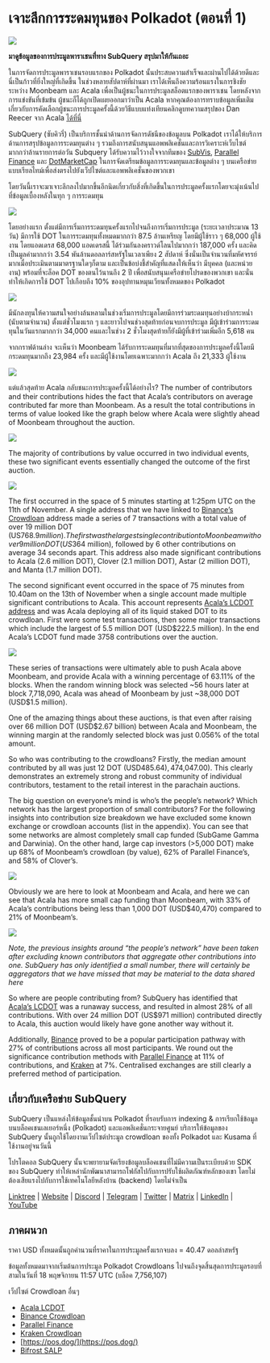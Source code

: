 # เจาะลึกการระดมทุนของ Polkadot (ตอนที่ 1)

![](https://miro.medium.com/max/2400/1*JvR4YsstF6OHG3mTr_1Seg.png)

**มาดูข้อมูลของการประมูลพาราเชนที่ทาง SubQuery สรุปมาให้กันเถอะ**

ในการจัดการประมูลพาราเชนรอบแรกของ Polkadot นั้นประสบความสำเร็จและผ่านไปได้ด้วยดีและนี่เป็นก้าวที่ยิ่งใหญ่ที่เกิดขึ้น ในช่วงหลายสัปดาห์ที่ผ่านมา เราได้เห็นถึงความร้อนแรงในการชิงชัยระหว่าง Moonbeam และ Acala เพื่อเป็นผู้ชนะในการประมูลสล็อตแรกของพาราเชน โดยหลังจากการแข่งขันที่เข้มข้น ผู้ชนะก็ได้ถูกเปิดเผยออกมาว่าเป็น Acala หากคุณต้องการทราบข้อมูลเพิ่มเติมเกี่ยวกับการคัดเลือกผู้ชนะการประมูลครั้งนี้ด้วยวิธีแบบแท่งเทียนคลิกดูบทความสรุปของ Dan Reecer จาก Acala [ได้ที่นี่](https://twitter.com/danreecer_/status/1364646604024786949)

SubQuery (ซับคิวรี่) เป็นบริการชั้นนำด้านการจัดการดัชนีของข้อมูลบน Polkadot เราได้ให้บริการด้านการสรุปข้อมูลการระดมทุนต่าง ๆ รวมถึงการสนับสนุนแอพพลิเคชั่นและการวิเคราะห์เว็บไซต์มากกว่าล้านรายการต่อวัน Subquery ได้รับความไว้วางใจจากทีมของ [SubVis](https://www.subvis.io/), [Parallel Finance](https://parallel.fi/) และ [DotMarketCap](https://dotmarketcap.com/) ในการจัดเตรียมข้อมูลการระดมทุนและข้อมูลต่าง ๆ บนเครือข่ายแบบเรียลไทม์เพื่อส่งตรงไปยังเว็ปไซต์และแอพพลิเคชั่นของพวกเขา

โดยวันนี้เราจะมาเจาะลึกลงไปมากขึ้นอีกนิดเกี่ยวกับสิ่งที่เกิดขึ้นในการประมูลครั้งแรกโดยจะมุ่งเน้นไปที่ข้อมูลเบื้องหลังในทุก ๆ การระดมทุน

![](https://miro.medium.com/max/2400/0*Pcp3KJvC5eyP2KQ3)

โดยอย่างแรก ตั้งแต่มีการเริ่มการระดมทุนครั้งแรกไปจนถึงการเริ่มการประมูล (ระยะเวลาประมาณ 13 วัน) มีการใช้ DOT ในการระดมทุนทั้งหมดมากกว่า 87.5 ล้านเหรียญ โดยมีผู้ใช้ราว ๆ 68,000 ผู้ใช้งาน โดยแอดเดรส 68,000 แอดเดรสนี้ ได้ร่วมกันลงคราวด์โลนไปมากกว่า 187,000 ครั้ง และคิดเป็นมูลค่ามากกว่า 3.54 พันล้านดอลลาร์สหรัฐในเวลาเพียง 2 สัปดาห์ ซึ่งนั่นเป็นจำนวนที่มหัศจรรย์มากเมื่อประเมินตามมาตรฐานใดๆก็ตาม และเป็นข้อบ่งชี้สำคัญที่แสดงให้เห็นว่า มีบุคคล (และหน่วยงาน) พร้อมที่จะล็อค DOT ของตนไว้นานถึง 2 ปี เพื่อสนับสนุนเครือข่ายโปรดของพวกเขา และนั่นทำให้เกิดการใช้ DOT ไปเกือบถึง 10% ของอุปทานหมุนเวียนทั้งหมดของ Polkadot

![](https://miro.medium.com/max/2400/0*-ovBJnjxAKfeB81Y)

มีนักลงทุนให้ความสนใจอย่างล้นหลามในช่วงเริ่มการประมูลโดยมีการร่วมระดมทุนอย่างบ้ากระหน่ำ (นับตามจำนวน) ตั้งแต่ชั่วโมงแรก ๆ และยาวไปจนช่วงสุดท้ายก่อนจบการประมูล มีผู้เข้าร่วมการระดมทุนในวันแรกมากกว่า 34,000 คนและในช่วง 2 ชั่วโมงสุดท้ายก็ยังมีผู้ที่เข้าร่วมเพิ่มอีก 5,618 คน

จากกราฟด้านล่าง จะเห็นว่า Moonbeam ได้รับการระดมทุนที่มากที่สุดของการประมูลครั้งนี้โดยมีกระดมทุนมากถึง 23,984 ครั้ง และมีผู้ใช้งานโดยเฉพาะมากกว่า Acala ถึง 21,333 ผู้ใช้งาน

![](https://miro.medium.com/max/2400/0*MSHfjnu7KmMvDmnY)

แต่แล้วสุดท้าย Acala กลับชนะการประมูลครั้งนี้ได้อย่างไร? The number of contributors and their contributions hides the fact that Acala’s contributors on average contributed far more than Moonbeam. As a result the total contributions in terms of value looked like the graph below where Acala were slightly ahead of Moonbeam throughout the auction.

![](https://miro.medium.com/max/2400/0*YbV-ReqSwfimUsbO)

The majority of contributions by value occurred in two individual events, these two significant events essentially changed the outcome of the first auction.

![](https://miro.medium.com/max/2400/0*jmRsZ7kxEYAWYaUq)

The first occurred in the space of 5 minutes starting at 1:25pm UTC on the 11th of November. A single address that we have linked to  [Binance’s Crowdloan](https://www.binance.com/en/dotslot)  address made a series of 7 transactions with a total value of over 19 million DOT (US$768.9 million). The first was the largest single contribution to Moonbeam with over 9 million DOT (US$364 million), followed by 6 other contributions on average 34 seconds apart. This address also made significant contributions to Acala (2.6 million DOT), Clover (2.1 million DOT), Astar (2 million DOT), and Manta (1.7 million DOT).

The second significant event occurred in the space of 75 minutes from 10.40am on the 13th of November when a single account made multiple significant contributions to Acala. This account represents  [Acala’s LCDOT address](https://medium.com/acalanetwork/acala-liquid-crowdloan-dot-lcdot-launch-on-polkadot-f28d8f561157)  and was Acala deploying all of its liquid staked DOT to its crowdloan. First were some test transactions, then some major transactions which include the largest of 5.5 million DOT (USD$222.5 million). In the end Acala’s LCDOT fund made 3758 contributions over the auction.

![](https://miro.medium.com/max/2400/0*GTJviXqhPmRIIf73)

These series of transactions were ultimately able to push Acala above Moonbeam, and provide Acala with a winning percentage of 63.11% of the blocks. When the random winning block was selected ~56 hours later at block 7,718,090, Acala was ahead of Moonbeam by just ~38,000 DOT (USD$1.5 million).

One of the amazing things about these auctions, is that even after raising over 66 million DOT (USD$2.67 billion) between Acala and Moonbeam, the winning margin at the randomly selected block was just 0.056% of the total amount.

So who was contributing to the crowdloans? Firstly, the median amount contributed by all was just 12 DOT (USD$485.64), 47% of all contributions were less than 10 DOT and 88% were less than 100 DOT (US$4,047.00). This clearly demonstrates an extremely strong and robust community of individual contributors, testament to the retail interest in the parachain auctions.

The big question on everyone’s mind is who’s the people’s network? Which network has the largest proportion of small contributors? For the following insights into contribution size breakdown we have excluded some known exchange or crowdloan accounts (list in the appendix). You can see that some networks are almost completely small cap funded (SubGame Gamma and Darwinia). On the other hand, large cap investors (>5,000 DOT) make up 68% of Moonbeam’s crowdloan (by value), 62% of Parallel Finance’s, and 58% of Clover’s.

![](https://miro.medium.com/max/2400/0*ztRnFrVfJ2aTlMiU)

Obviously we are here to look at Moonbeam and Acala, and here we can see that Acala has more small cap funding than Moonbeam, with 33% of Acala’s contributions being less than 1,000 DOT (USD$40,470) compared to 21% of Moonbeam’s.

![](https://miro.medium.com/max/2400/0*ge-2XDPgddj-J07V)

_Note, the previous insights around “the people’s network” have been taken after excluding known contributors that aggregate other contributions into one. SubQuery has only identified a small number, there will certainly be aggregators that we have missed that may be material to the data shared here_

So where are people contributing from? SubQuery has identified that  [Acala’s LCDOT](https://medium.com/acalanetwork/acala-liquid-crowdloan-dot-lcdot-launch-on-polkadot-f28d8f561157)  was a runaway success, and resulted in almost 28% of all contributions. With over 24 million DOT (US$971 million) contributed directly to Acala, this auction would likely have gone another way without it.

Additionally,  [Binance](https://www.binance.com/en/dotslot)  proved to be a popular participation pathway with 27% of contributions across all most participants. We round out the significance contribution methods with  [Parallel Finance](https://crowdloan.parallel.fi/#/auction/polkadot)  at 11% of contributions, and  [Kraken](https://www.kraken.com/learn/parachain-auctions)  at 7%. Centralised exchanges are still clearly a preferred method of participation.

## เกี่ยวกับเครือข่าย SubQuery

SubQuery เป็นแหล่งให้ข้อมูลชั้นนำบน Polkadot ที่รอบรับการ indexing & การเรียกใช้ข้อมูลบนบล็อคเชนเลเยอร์หนึ่ง (Polkadot) และแอพลิเคชั่นกระจายศูนย์ บริการให้ข้อมูลของ SubQuery นั้นถูกใช้โดยงานเว็ปไซต์ประมูล crowdloan ของทั้ง Polkadot และ Kusama ที่ใช้งานอยู่จนวันนี้

โปรโตคอล SubQuery นั้นจะพยายามจัดเรียงข้อมูลบล็อคเชนที่ไม่มีความเป็นระเบียบด้วย SDK ของ SubQuery ทำให้เหล่านักพัฒนาสามารถโฟกัสไปกับการปรับใช้ผลิตภัณฑ์หลักของเขา โดยไม่ต้องเสียแรงไปกับการใช้เทคโนโลยีหลังบ้าน (backend) โดยไม่จำเป็น

​​​​[Linktree](https://linktr.ee/subquerynetwork)  |  [Website](https://subquery.network/)  |  [Discord](https://discord.com/invite/78zg8aBSMG)  |  [Telegram](https://t.me/subquerynetwork)  |  [Twitter](https://twitter.com/subquerynetwork)  |  [Matrix](https://matrix.to/#/#subquery:matrix.org)  |  [LinkedIn](https://www.linkedin.com/company/subquery)  |  [YouTube](https://www.youtube.com/channel/UCi1a6NUUjegcLHDFLr7CqLw)

## ภาคผนวก

ราคา USD ทั้งหมดนั้นถูกคำนวนที่ราคาในการประมูลครั้งแรกจบลง = 40.47 ดอลล่าสหรัฐ

ข้อมูลทั้งหมดมาจากเริ่มต้นการประมูล Polkadot Crowdloans ไปจนถึงจุดสิ้นสุดการประมูลรอบที่สามในวันที่ 18 พฤษจิกายน 11:57 UTC (บล็อค 7,756,107)

เว็ปไซต์ Crowdloan อื่นๆ

-   [Acala LCDOT](https://medium.com/acalanetwork/acala-liquid-crowdloan-dot-lcdot-launch-on-polkadot-f28d8f561157)
-   [Binance Crowdloan](https://www.binance.com/en/dotslot)
-   [Parallel Finance](https://crowdloan.parallel.fi/#/auction/polkadot)
-   [Kraken Crowdloan](https://www.kraken.com/learn/parachain-auctions)
-   [https://pos.dog/](https://pos.dog/)
-   [Bifrost SALP](https://medium.com/bifrost-finance/bifrost-announces-slot-auction-liquidity-protocol-salp-weekly-report-51-57a7f69aad34)
